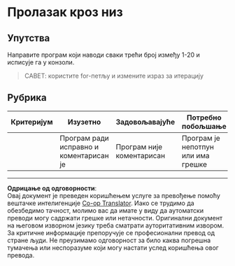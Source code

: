 <!--
CO_OP_TRANSLATOR_METADATA:
{
  "original_hash": "8b2381170bd0fd2870f5889bb8620f02",
  "translation_date": "2025-08-28T10:22:19+00:00",
  "source_file": "2-js-basics/4-arrays-loops/assignment.md",
  "language_code": "sr"
}
-->
# Пролазак кроз низ

## Упутства

Направите програм који наводи сваки трећи број између 1-20 и исписује га у конзоли.

> САВЕТ: користите for-петљу и измените израз за итерацију

## Рубрика

| Критеријум | Изузетно                               | Задовољавајуће           | Потребно побољшање             |
| ---------- | ------------------------------------- | ------------------------ | ------------------------------ |
|            | Програм ради исправно и коментарисан је | Програм није коментарисан | Програм је непотпун или има грешке |

---

**Одрицање од одговорности**:  
Овај документ је преведен коришћењем услуге за превођење помоћу вештачке интелигенције [Co-op Translator](https://github.com/Azure/co-op-translator). Иако се трудимо да обезбедимо тачност, молимо вас да имате у виду да аутоматски преводи могу садржати грешке или нетачности. Оригинални документ на његовом изворном језику треба сматрати ауторитативним извором. За критичне информације препоручује се професионални превод од стране људи. Не преузимамо одговорност за било каква погрешна тумачења или неспоразуме који могу настати услед коришћења овог превода.